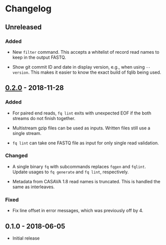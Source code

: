 # Changelog

## Unreleased

### Added

  * New `filter` command. This accepts a whitelist of record read names to keep
    in the output FASTQ.

  * Show git commit ID and date in display version, e.g., when using
    `--version`. This makes it easier to know the exact build of fqlib being
    used.

## [0.2.0] - 2018-11-28

### Added

  * For paired end reads, `fq lint` exits with unexpected EOF if the both
    streams do not finish together.

  * Multistream gzip files can be used as inputs. Written files still use a
    single stream.

  * `fq lint` can take one FASTQ file as input for only single read validation.

### Changed

  * A single binary `fq` with subcommands replaces `fqgen` and `fqlint`. Update
    usages to `fq generate` and `fq lint`, respectively.

  * Metadata from CASAVA 1.8 read names is truncated. This is handled the same
    as interleaves.

### Fixed

  * Fix line offset in error messages, which was previously off by 4.

## 0.1.0 - 2018-06-05

  * Initial release

[0.2.0]: https://github.com/stjude/fqlib/compare/v0.1.0...v0.2.0
